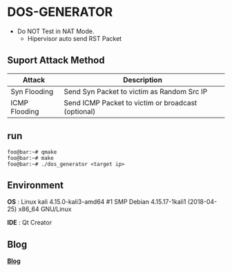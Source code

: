 

# DOS-GENERATOR

* Do NOT Test in NAT Mode. 
  * Hipervisor auto send RST Packet





## Suport Attack Method

| Attack | Description |
| ------ | ----------- |
| Syn Flooding  | Send Syn Packet to victim as Random Src IP |
| ICMP Flooding | Send ICMP Packet to victim or broadcast (optional) |



## run

```console
foo@bar:~# qmake
foo@bar:~# make
foo@bar:~# ./dos_generator <target ip>
```



## Environment



**OS** :  Linux kali 4.15.0-kali3-amd64 #1 SMP Debian 4.15.17-1kali1 (2018-04-25) x86_64 GNU/Linux



**IDE** : Qt Creator 



## Blog

**[Blog](http://blog.dork94.com)**



